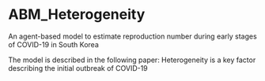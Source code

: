 # ABM_Heterogeneity

An agent-based model to estimate reproduction number during early stages of COVID-19 in South Korea

The model is described in the following paper:
Heterogeneity is a key factor describing the initial outbreak of COVID-19
